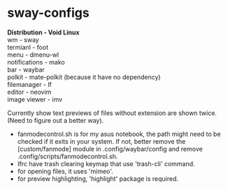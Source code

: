 # sway-configs  
  
__Distribution - Void Linux__  
wm - sway  
termianl - foot  
menu - dmenu-wl  
notifications - mako  
bar - waybar  
polkit - mate-polkit (because it have no dependency)  
filemanager - lf  
editor - neovim  
image viewer - imv  
  
Currently show text previews of files without extension are shown twice. (Need to figure out a better way).  
  
- fanmodecontrol.sh is for my asus notebook, the path might need to be checked if it exits in your system. If not, better remove the [custom/fanmode] module in .config/waybar/config and remove .config/scripts/fanmodecontrol.sh.  
- lfrc have trash clearing keymap that use 'trash-cli' command.  
- for opening files, it uses 'mimeo'.  
- for preview highlighting, 'highlight' package is required.  
